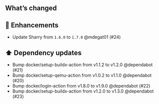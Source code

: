 ## What’s changed
## 🚀 Enhancements

- Update Sharry from `1.6.0` to `1.7.0` @mdegat01 (#24)

## ⬆️ Dependency updates

- Bump docker/setup-buildx-action from v1.1.2 to v1.2.0 @dependabot (#21)
- Bump docker/setup-qemu-action from v1.0.2 to v1.1.0 @dependabot (#20)
- Bump docker/login-action from v1.8.0 to v1.9.0 @dependabot (#22)
- Bump docker/setup-buildx-action from v1.2.0 to v1.3.0 @dependabot (#23)
